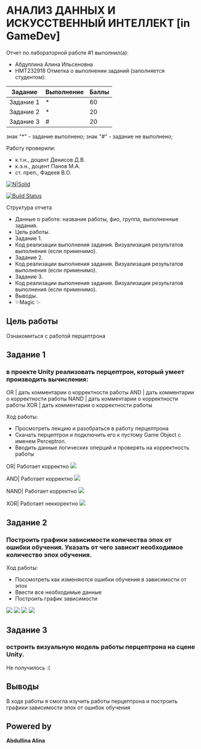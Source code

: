 # АНАЛИЗ ДАННЫХ И ИСКУССТВЕННЫЙ ИНТЕЛЛЕКТ [in GameDev]
Отчет по лабораторной работе #1 выполнил(а):
- Абдуллина Алина Ильсеновна
- НМТ232918
Отметка о выполнении заданий (заполняется студентом):

| Задание | Выполнение | Баллы |
| ------ | ------ | ------ |
| Задание 1 | * | 60 |
| Задание 2 | * | 20 |
| Задание 3 | # | 20 |

знак "*" - задание выполнено; знак "#" - задание не выполнено;

Работу проверили:
- к.т.н., доцент Денисов Д.В.
- к.э.н., доцент Панов М.А.
- ст. преп., Фадеев В.О.

[![N|Solid](https://cldup.com/dTxpPi9lDf.thumb.png)](https://nodesource.com/products/nsolid)

[![Build Status](https://travis-ci.org/joemccann/dillinger.svg?branch=master)](https://travis-ci.org/joemccann/dillinger)

Структура отчета

- Данные о работе: название работы, фио, группа, выполненные задания.
- Цель работы.
- Задание 1.
- Код реализации выполнения задания. Визуализация результатов выполнения (если применимо).
- Задание 2.
- Код реализации выполнения задания. Визуализация результатов выполнения (если применимо).
- Задание 3.
- Код реализации выполнения задания. Визуализация результатов выполнения (если применимо).
- Выводы.
- ✨Magic ✨

## Цель работы
Ознакомиться с работой перцептрона


## Задание 1
### в проекте Unity реализовать перцептрон, который умеет производить вычисления:
OR | дать комментарии о корректности работы
AND | дать комментарии о корректности работы
NAND | дать комментарии о корректности работы
XOR | дать комментарии о корректности работы

Ход работы:
- Просмотреть лекцию и разобраться в работу перцептрона
- Скачать перцептрон и подключить его к пустому Game Object с именем Perceptron.
- Вводить данные логических оперций и проверять на корректность работы

OR| Работает корректно
![](img/or.png)

AND| Работает корректно
![](img/and.png)

NAND| Работает корректно
![](img/nand.png)

XOR| Работает неккоректно
![](img/xor.png)

## Задание 2
### Построить графики зависимости количества эпох от ошибки  обучения. Указать от чего зависит необходимое количество эпох обучения.

Ход работы:
- Поссмотреть как изменяются ошибки обучения в зависимости от эпох
- Ввести все необходимые данные
- Построить график зависимости

![](img/ORT.png)
![](img/ANDT.png)
![](img/NANDT.png)
![](img/HORT.png)
 

## Задание 3
### остроить визуальную модель работы перцептрона на сцене Unity.
Не получилось :(

## Выводы

В ходе работы я смогла изучить работы перцептрона и построить графики зависимости эпох от ошибок обучения

## Powered by

**Abdullina Alina**
